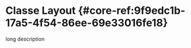 # Classe Layout {#core-ref:9f9edc1b-17a5-4f54-86ee-69e33016fe18}

<span class="fixme template">long description</span>

